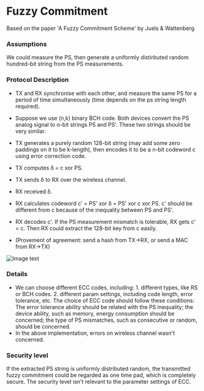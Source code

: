 # Fuzzy Commitment

Based on the paper 'A Fuzzy Commitment Scheme' by Juels & Wattenberg

### Assumptions
We could measure the PS, then generate a uniformly distirbuted random hundred-bit string from the PS measurements. 

### Protocol Description
- TX and RX synchronise with each other, and measure the same PS for a period of time simultaneously (time depends on the ps string length required).
- Suppose we use (n,k) binary BCH code. Both devices convert the PS analog signal to n-bit strings PS and PS'. These two strings should be very similar. 
- TX generates a purely random 128-bit string (may add some zero paddings on it to be k-length), then encodes it to be a n-bit codeword c using error correction code. 
- TX computes δ = c xor PS.
- TX sends δ to RX over the wireless channel. 
- RX received δ.
- RX calculates codeword c' = PS' xor δ = PS' xor c xor PS. c' should be different from c because of the inequality between PS and PS'. 
- RX decodes c'. If the PS measurement mismatch is tolerable, RX gets c' = c. Then RX could extract the 128-bit key from c easily. 

- (Provement of agreement: send a hash from TX->RX, or send a MAC from RX->TX)

![Image text](https://github.com/MrZMN/Implementation-of-PS-based-key-distribution-methods/blob/master/images/fuzzycommitment.png)

### Details
- We can choose different ECC codes, including: 1. different types, like RS or BCH codes. 2. different param settings, including code length, error tolerance, etc. The choice of ECC code should follow these conditions: The error tolerance ability should be related with the PS inequality; the device ability, such as memory, energy consumption should be concerned; the type of PS mismatches, such as consecutive or random, should be concerned.
- In the above implementation, errors on wireless channel wasn't concerned. 

### Security level
If the extracted PS string is uniformly distributed random, the transmitted fuzzy commitment could be regarded as one time pad, which is completely secure. The security level isn't relevant to the parameter settings of ECC.







